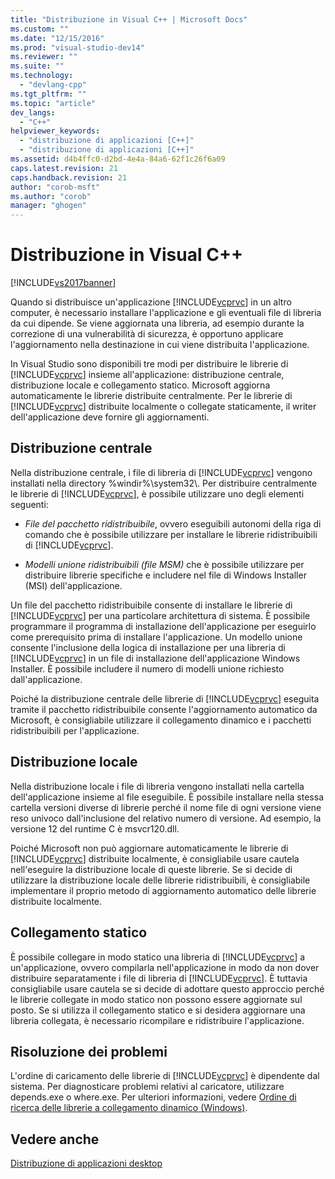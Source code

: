 ```yaml
---
title: "Distribuzione in Visual C++ | Microsoft Docs"
ms.custom: ""
ms.date: "12/15/2016"
ms.prod: "visual-studio-dev14"
ms.reviewer: ""
ms.suite: ""
ms.technology: 
  - "devlang-cpp"
ms.tgt_pltfrm: ""
ms.topic: "article"
dev_langs: 
  - "C++"
helpviewer_keywords: 
  - "distribuzione di applicazioni [C++]"
  - "distribuzione di applicazioni [C++]"
ms.assetid: d4b4ffc0-d2bd-4e4a-84a6-62f1c26f6a09
caps.latest.revision: 21
caps.handback.revision: 21
author: "corob-msft"
ms.author: "corob"
manager: "ghogen"
---
```

# Distribuzione in Visual C++
[!INCLUDE[vs2017banner](../assembler/inline/includes/vs2017banner.md)]

Quando si distribuisce un'applicazione [!INCLUDE[vcprvc](../build/includes/vcprvc_md.md)] in un altro computer, è necessario installare l'applicazione e gli eventuali file di libreria da cui dipende.  Se viene aggiornata una libreria, ad esempio durante la correzione di una vulnerabilità di sicurezza, è opportuno applicare l'aggiornamento nella destinazione in cui viene distribuita l'applicazione.  
  
 In Visual Studio sono disponibili tre modi per distribuire le librerie di [!INCLUDE[vcprvc](../build/includes/vcprvc_md.md)] insieme all'applicazione: distribuzione centrale, distribuzione locale e collegamento statico.  Microsoft aggiorna automaticamente le librerie distribuite centralmente.  Per le librerie di [!INCLUDE[vcprvc](../build/includes/vcprvc_md.md)] distribuite localmente o collegate staticamente, il writer dell'applicazione deve fornire gli aggiornamenti.  
  
## Distribuzione centrale  
 Nella distribuzione centrale, i file di libreria di [!INCLUDE[vcprvc](../build/includes/vcprvc_md.md)] vengono installati nella directory %windir%\\system32\\.  Per distribuire centralmente le librerie di [!INCLUDE[vcprvc](../build/includes/vcprvc_md.md)], è possibile utilizzare uno degli elementi seguenti:  
  
-   *File del pacchetto ridistribuibile*, ovvero eseguibili autonomi della riga di comando che è possibile utilizzare per installare le librerie ridistribuibili di [!INCLUDE[vcprvc](../build/includes/vcprvc_md.md)].  
  
-   *Modelli unione ridistribuibili \(file MSM\)* che è possibile utilizzare per distribuire librerie specifiche e includere nel file di Windows Installer \(MSI\) dell'applicazione.  
  
 Un file del pacchetto ridistribuibile consente di installare le librerie di [!INCLUDE[vcprvc](../build/includes/vcprvc_md.md)] per una particolare architettura di sistema.  È possibile programmare il programma di installazione dell'applicazione per eseguirlo come prerequisito prima di installare l'applicazione.  Un modello unione consente l'inclusione della logica di installazione per una libreria di [!INCLUDE[vcprvc](../build/includes/vcprvc_md.md)] in un file di installazione dell'applicazione Windows Installer.  È possibile includere il numero di modelli unione richiesto dall'applicazione.  
  
 Poiché la distribuzione centrale delle librerie di [!INCLUDE[vcprvc](../build/includes/vcprvc_md.md)] eseguita tramite il pacchetto ridistribuibile consente l'aggiornamento automatico da Microsoft, è consigliabile utilizzare il collegamento dinamico e i pacchetti ridistribuibili per l'applicazione.  
  
## Distribuzione locale  
 Nella distribuzione locale i file di libreria vengono installati nella cartella dell'applicazione insieme al file eseguibile.  È possibile installare nella stessa cartella versioni diverse di librerie perché il nome file di ogni versione viene reso univoco dall'inclusione del relativo numero di versione.  Ad esempio, la versione 12 del runtime C è msvcr120.dll.  
  
 Poiché Microsoft non può aggiornare automaticamente le librerie di [!INCLUDE[vcprvc](../build/includes/vcprvc_md.md)] distribuite localmente, è consigliabile usare cautela nell'eseguire la distribuzione locale di queste librerie.  Se si decide di utilizzare la distribuzione locale delle librerie ridistribuibili, è consigliabile implementare il proprio metodo di aggiornamento automatico delle librerie distribuite localmente.  
  
## Collegamento statico  
 È possibile collegare in modo statico una libreria di [!INCLUDE[vcprvc](../build/includes/vcprvc_md.md)] a un'applicazione, ovvero compilarla nell'applicazione in modo da non dover distribuire separatamente i file di libreria di [!INCLUDE[vcprvc](../build/includes/vcprvc_md.md)].  È tuttavia consigliabile usare cautela se si decide di adottare questo approccio perché le librerie collegate in modo statico non possono essere aggiornate sul posto.  Se si utilizza il collegamento statico e si desidera aggiornare una libreria collegata, è necessario ricompilare e ridistribuire l'applicazione.  
  
## Risoluzione dei problemi  
 L'ordine di caricamento delle librerie di [!INCLUDE[vcprvc](../build/includes/vcprvc_md.md)] è dipendente dal sistema.  Per diagnosticare problemi relativi al caricatore, utilizzare depends.exe o where.exe.  Per ulteriori informazioni, vedere [Ordine di ricerca delle librerie a collegamento dinamico \(Windows\)](http://msdn.microsoft.com/library/windows/desktop/ms682586.aspx).  
  
## Vedere anche  
 [Distribuzione di applicazioni desktop](../ide/deploying-native-desktop-applications-visual-cpp.md)